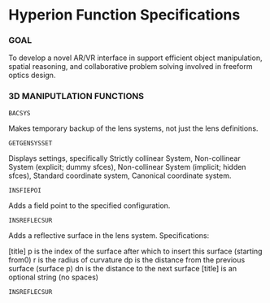 # Hyperion Function Specifications

### GOAL
To develop a novel AR/VR interface in support efficient object manipulation,
spatial reasoning, and collaborative problem solving involved in freeform optics design.

### 3D MANIPUTLATION FUNCTIONS


```
BACSYS
```
Makes temporary backup of the lens systems, not just the lens definitions. 

```
GETGENSYSSET
```
Displays settings, specifically Strictly collinear System, Non-collinear System (explicit; dummy sfces), Non-collinear System (implicit; hidden sfces), Standard coordinate system, Canonical coordinate system.

```
INSFIEPOI
```
Adds a field point to the specified configuration.

```
INSREFLECSUR
```
Adds a reflective surface in the lens system.
Specifications: <c> <p> <r> <dp> <dn> [title]
  p is the index of the surface after which to insert this surface (starting from0)
  r is the radius of curvature
  dp is the distance from the previous surface (surface p)
  dn is the distance to the next surface
  [title] is  an  optional  string  (no  spaces)

```
INSREFLECSUR
```
